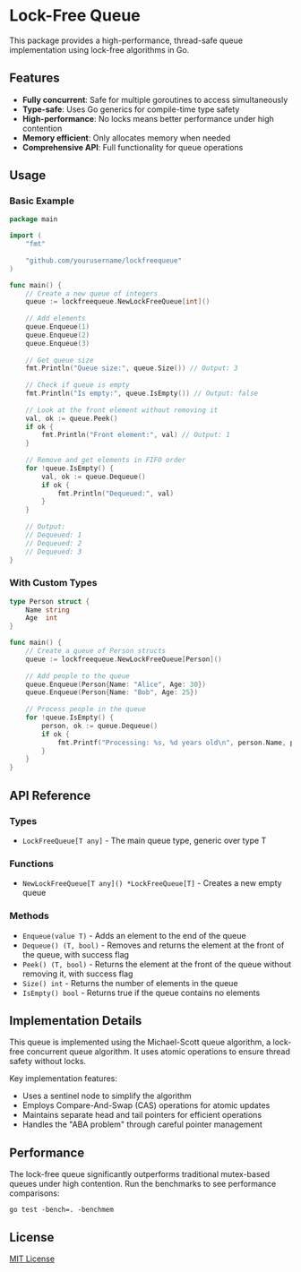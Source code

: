 # Lock-Free Queue

This package provides a high-performance, thread-safe queue implementation using lock-free algorithms in Go.

## Features

- **Fully concurrent**: Safe for multiple goroutines to access simultaneously
- **Type-safe**: Uses Go generics for compile-time type safety
- **High-performance**: No locks means better performance under high contention
- **Memory efficient**: Only allocates memory when needed
- **Comprehensive API**: Full functionality for queue operations

## Usage

### Basic Example

```go
package main

import (
	"fmt"
	
	"github.com/yourusername/lockfreequeue"
)

func main() {
	// Create a new queue of integers
	queue := lockfreequeue.NewLockFreeQueue[int]()
	
	// Add elements
	queue.Enqueue(1)
	queue.Enqueue(2)
	queue.Enqueue(3)
	
	// Get queue size
	fmt.Println("Queue size:", queue.Size()) // Output: 3
	
	// Check if queue is empty
	fmt.Println("Is empty:", queue.IsEmpty()) // Output: false
	
	// Look at the front element without removing it
	val, ok := queue.Peek()
	if ok {
		fmt.Println("Front element:", val) // Output: 1
	}
	
	// Remove and get elements in FIFO order
	for !queue.IsEmpty() {
		val, ok := queue.Dequeue()
		if ok {
			fmt.Println("Dequeued:", val)
		}
	}
	
	// Output:
	// Dequeued: 1
	// Dequeued: 2
	// Dequeued: 3
}
```

### With Custom Types

```go
type Person struct {
	Name string
	Age  int
}

func main() {
	// Create a queue of Person structs
	queue := lockfreequeue.NewLockFreeQueue[Person]()
	
	// Add people to the queue
	queue.Enqueue(Person{Name: "Alice", Age: 30})
	queue.Enqueue(Person{Name: "Bob", Age: 25})
	
	// Process people in the queue
	for !queue.IsEmpty() {
		person, ok := queue.Dequeue()
		if ok {
			fmt.Printf("Processing: %s, %d years old\n", person.Name, person.Age)
		}
	}
}
```

## API Reference

### Types

- `LockFreeQueue[T any]` - The main queue type, generic over type T

### Functions

- `NewLockFreeQueue[T any]() *LockFreeQueue[T]` - Creates a new empty queue

### Methods

- `Enqueue(value T)` - Adds an element to the end of the queue
- `Dequeue() (T, bool)` - Removes and returns the element at the front of the queue, with success flag
- `Peek() (T, bool)` - Returns the element at the front of the queue without removing it, with success flag
- `Size() int` - Returns the number of elements in the queue
- `IsEmpty() bool` - Returns true if the queue contains no elements

## Implementation Details

This queue is implemented using the Michael-Scott queue algorithm, a lock-free concurrent queue algorithm. It uses atomic operations to ensure thread safety without locks.

Key implementation features:
- Uses a sentinel node to simplify the algorithm
- Employs Compare-And-Swap (CAS) operations for atomic updates
- Maintains separate head and tail pointers for efficient operations
- Handles the "ABA problem" through careful pointer management

## Performance

The lock-free queue significantly outperforms traditional mutex-based queues under high contention. Run the benchmarks to see performance comparisons:

```
go test -bench=. -benchmem
```

## License

[MIT License](LICENSE) 